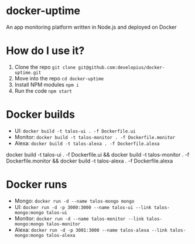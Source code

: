 # docker-uptime
An app monitoring platform written in Node.js and deployed on Docker

# How do I use it?

1. Clone the repo `git clone git@github.com:developius/docker-uptime.git`
2. Move into the repo `cd docker-uptime`
3. Install NPM modules `npm i`
4. Run the code `npm start`

# Docker builds
- UI: `docker build -t talos-ui . -f Dockerfile.ui`
- Monitor: `docker build -t talos-monitor . -f Dockerfile.monitor`
- Alexa: `docker build -t talos-alexa . -f Dockerfile.alexa`

docker build -t talos-ui . -f Dockerfile.ui && docker build -t talos-monitor . -f Dockerfile.monitor && docker build -t talos-alexa . -f Dockerfile.alexa

# Docker runs
- Mongo:  `docker run -d --name talos-mongo mongo`
- UI: `docker run -d -p 3000:3000 --name talos-ui --link talos-mongo:mongo talos-ui`
- Monitor: `docker run -d --name talos-monitor --link talos-mongo:mongo talos-monitor`
- Alexa: `docker run -d -p 3001:3000 --name talos-alexa --link talos-mongo:mongo talos-alexa`